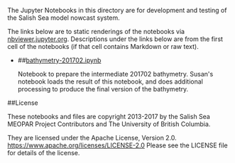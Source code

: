 The Jupyter Notebooks in this directory are for development and testing of
the Salish Sea model nowcast system.

The links below are to static renderings of the notebooks via
[nbviewer.jupyter.org](https://nbviewer.jupyter.org/).
Descriptions under the links below are from the first cell of the notebooks
(if that cell contains Markdown or raw text).

* ##[bathymetry-201702.ipynb](https://nbviewer.jupyter.org/urls/bitbucket.org/salishsea/analysis-michael/raw/tip/bathymetry/bathymetry-201702.ipynb)
    
    Notebook to prepare the intermediate 201702 bathymetry. Susan's notebook loads the result of this notebook, and does additional processing to produce the final version of the bathymetry.


##License

These notebooks and files are copyright 2013-2017
by the Salish Sea MEOPAR Project Contributors
and The University of British Columbia.

They are licensed under the Apache License, Version 2.0.
https://www.apache.org/licenses/LICENSE-2.0
Please see the LICENSE file for details of the license.
